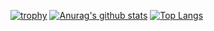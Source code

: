 [![trophy](https://github-profile-trophy.vercel.app/?username=Satoshi-Shimoyama)](https://github.com/ryo-ma/github-profile-trophy)
[![Anurag's github stats](https://github-readme-stats.vercel.app/api?username=Satoshi-Shimoyama)](https://github.com/anuraghazra/github-readme-stats)
[![Top Langs](https://github-readme-stats.vercel.app/api/top-langs/?username=Satoshi-Shimoyama&layout=compact)](https://github.com/anuraghazra/github-readme-stats)
